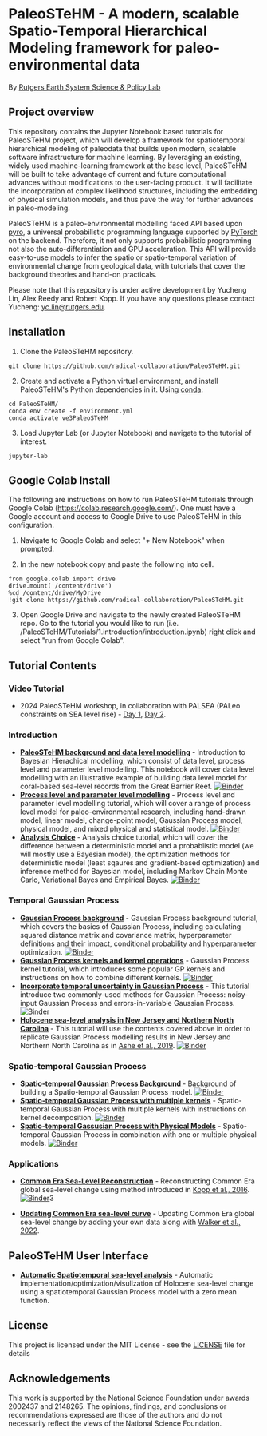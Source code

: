 # PaleoSTeHM - A modern, scalable Spatio-Temporal Hierarchical Modeling framework for paleo-environmental data
By [Rutgers Earth System Science & Policy Lab](https://earthscipol.net/)


## Project overview
This repository contains the Jupyter Notebook based tutorials for PaleoSTeHM project, which will develop a framework for spatiotemporal hierarchical modeling of paleodata that builds upon modern, scalable software infrastructure for machine learning. By leveraging an existing, widely used machine-learning framework at the base level, PaleoSTeHM will be built to take advantage of current and future computational advances without modifications to the user-facing product. It will facilitate the incorporation of complex likelihood structures, including the embedding of physical simulation models, and thus pave the way for further advances in paleo-modeling. 

PaleoSTeHM is a paleo-environmental modelling faced API based upon [pyro](https://pyro.ai/), a universal probabilistic programming language supported by [PyTorch](https://pytorch.org/) on the backend. Therefore, it not only supports probabilistic programming not also the auto-differentiation and GPU acceleration. This API will provide easy-to-use models to infer the spatio or spatio-temporal variation of environmental change from geological data, with tutorials that cover the background theories and hand-on practicals. 

Please note that this repository is under active development by Yucheng Lin, Alex Reedy and Robert Kopp. If you have any questions please contact Yucheng: yc.lin@rutgers.edu. 

## Installation

1. Clone the PaleoSTeHM repository.

```
git clone https://github.com/radical-collaboration/PaleoSTeHM.git
```

2. Create and activate a Python virtual environment, and install PaleoSTeHM's Python 
dependencies in it. Using [conda](https://conda.io/projects/conda/en/latest/user-guide/tasks/manage-environments.html#activating-an-environment):

```
cd PaleoSTeHM/
conda env create -f environment.yml
conda activate ve3PaleoSTeHM
```

3. Load Jupyter Lab (or Jupyter Notebook) and navigate to the tutorial of interest.

```
jupyter-lab
```

## Google Colab Install

The following are instructions on how to run PaleoSTeHM tutorials through Google Colab (https://colab.research.google.com/). One must have a Google account and access to Google Drive to use PaleoSTeHM in this configuration.

1. Navigate to Google Colab and select "+ New Notebook" when prompted.

2. In the new notebook copy and paste the following into cell.

```
from google.colab import drive
drive.mount('/content/drive')
%cd /content/drive/MyDrive
!git clone https://github.com/radical-collaboration/PaleoSTeHM.git
```

3. Open Google Drive and navigate to the newly created PaleoSTeHM repo. Go to the tutorial you would like to run (i.e. /PaleoSTeHM/Tutorials/1.introduction/introduction.ipynb) right click and select "run from Google Colab".



## Tutorial Contents
### Video Tutorial
  - 2024 PaleoSTeHM workshop, in collaboration with PALSEA (PALeo constraints on SEA level rise) - [Day 1](https://www.youtube.com/watch?v=OFkmNY6puh0&t=615s), [Day 2](https://www.youtube.com/watch?v=d9X5NnFHCwc). 

### Introduction
  - **[PaleoSTeHM background and data level modelling](Tutorials/1.Introduction/1.Introduction.ipynb)** - Introduction to Bayesian Hierachical modelling, which consist of data level, process level and parameter level modelling. This notebook will cover data level modelling with an illustrative example of building data level model for coral-based sea-level records from the Great Barrier Reef. [![Binder](https://mybinder.org/badge_logo.svg)](https://mybinder.org/v2/gh/radical-collaboration/PaleoSTeHM/HEAD?labpath=Tutorials%2F1.Introduction%2F1.Introduction.ipynb)
  - **[Process level and parameter level modelling](Tutorials/1.Introduction/2.Process_level_modelling.ipynb)** - Process level and parameter level modelling tutorial, which will cover a range of process level model for paleo-environmental research, including hand-drawn model, linear model, change-point model, Gaussian Process model, physical model, and mixed physical and statistical model. [![Binder](https://mybinder.org/badge_logo.svg)](https://mybinder.org/v2/gh/radical-collaboration/PaleoSTeHM/HEAD?labpath=Tutorials%2F1.Introduction%2F2.Process_level_modelling.ipynb)
  - **[Analysis Choice](Tutorials/1.Introduction/3.Analysis_Choice.ipynb)** - Analysis choice tutorial, which will cover the difference between a deterministic model and a probablistic model (we will mostly use a Bayesian model), the optimization methods for deterministic model (least sqaures and gradient-based optimization) and inference method for Bayesian model, including Markov Chain Monte Carlo, Variational Bayes and Empirical Bayes. [![Binder](https://mybinder.org/badge_logo.svg)](https://mybinder.org/v2/gh/radical-collaboration/PaleoSTeHM/HEAD?labpath=Tutorials%2F1.Introduction%2F3.Analysis_Choice.ipynb)

### Temporal Gaussian Process
  - **[Gaussian Process background](Tutorials/2.Temporal_GP/4.GP_background.ipynb)** - Gaussian Process background tutorial, which covers the basics of Gaussian Process, including calculating squared distance matrix and covariance matrix, hyperparameter definitions and their impact, conditional probability and hyperparameter optimization. [![Binder](https://mybinder.org/badge_logo.svg)](https://mybinder.org/v2/gh/radical-collaboration/PaleoSTeHM/HEAD?labpath=Tutorials%2F2.Temporal_GP%2F4.GP_background.ipynb)
  - **[Gaussian Process kernels and kernel operations](Tutorials/2.Temporal_GP/5.GP_kernels_and_operation.ipynb)** - Gaussian Process kernel tutorial, which introduces some popular GP kernels and instructions on how to combine different kernels. [![Binder](https://mybinder.org/badge_logo.svg)](https://mybinder.org/v2/gh/radical-collaboration/PaleoSTeHM/HEAD?labpath=Tutorials%2F2.Temporal_GP%2F5.GP_kernels_and_operation.ipynb)
  - **[Incorporate temporal uncertainty in Gaussian Process](Tutorials/2.Temporal_GP/6.Temporal_uncer.ipynb)**  - This tutorial introduce two commonly-used methods for Gaussian Process: noisy-input Gaussian Process and errors-in-variable Gaussian Process. [![Binder](https://mybinder.org/badge_logo.svg)](https://mybinder.org/v2/gh/radical-collaboration/PaleoSTeHM/HEAD?labpath=Tutorials%2F2.Temporal_GP%2F6.Temporal_uncer.ipynb)
  - **[Holocene sea-level analysis in New Jersey and Northern North Carolina](Tutorials/2.Temporal_GP/7.NJ_NNC_RSL.ipynb)**  - This tutorial will use the contents covered above in order to replicate Gaussian Process modelling results in New Jersey and Northern North Carolina as in [Ashe et al., 2019](https://www.sciencedirect.com/science/article/abs/pii/S0277379118302130). [![Binder](https://mybinder.org/badge_logo.svg)](https://mybinder.org/v2/gh/radical-collaboration/PaleoSTeHM/HEAD?labpath=Tutorials%2F2.Temporal_GP%2F7.NJ_NNC_RSL.ipynb)

### Spatio-temporal Gaussian Process 
 - **[Spatio-temporal Gaussian Process Background ](Tutorials/3.ST_GP/8.STGP_background.ipynb)** - Background of building a Spatio-temporal Gaussian Process model. [![Binder](https://mybinder.org/badge_logo.svg)](https://mybinder.org/v2/gh/radical-collaboration/PaleoSTeHM/HEAD?labpath=Tutorials%2F3.ST_GP%2F8.STGP_background.ipynb)
 - **[Spatio-temporal Gaussian Process with multiple kernels](Tutorials/3.ST_GP/9.STGP_kernels.ipynb)** - Spatio-temporal Gaussian Process with multiple kernels with instructions on kernel decomposition.  [![Binder](https://mybinder.org/badge_logo.svg)](https://mybinder.org/v2/gh/radical-collaboration/PaleoSTeHM/HEAD?labpath=Tutorials%2F3.ST_GP%2F9.STGP_kernels.ipynb)
 - **[Spatio-temporal Gassusian Process with Physical Models](Tutorials/3.ST_GP/10.STGP_with_physical_model.ipynb)** - Spatio-temporal Gaussian Process in combination with one or multiple physical models. [![Binder](https://mybinder.org/badge_logo.svg)](https://mybinder.org/v2/gh/radical-collaboration/PaleoSTeHM/HEAD?labpath=Tutorials%2F3.ST_GP%2F10.STGP_with_physical_model.ipynb)

### Applications
 - **[Common Era Sea-Level Reconstruction](Tutorials/4.Applications/Kopp_et_al_2016.ipynb)** - Reconstructing Common Era global sea-level change using method introduced in [Kopp et al., 2016](https://www.pnas.org/doi/abs/10.1073/pnas.1517056113). [![Binder](https://mybinder.org/badge_logo.svg)](https://mybinder.org/v2/gh/radical-collaboration/PaleoSTeHM/HEAD?labpath=Tutorials%2F4.Applications%2FKopp_et_al_2016.ipynb)3

  - **[Updating Common Era sea-level curve](Tutorials/4.Applications/Updating_GMSL_curve.ipynb)** - Updating Common Era global sea-level change by adding your own data along with [Walker et al., 2022](https://www.nature.com/articles/s41467-022-28564-6).

## PaleoSTeHM User Interface 
- **[Automatic Spatiotemporal sea-level analysis](PaleoSTeHM_UI/Holocene_Spatiotemporal_analysis/Holocene_SP_anlysis.ipynb)** - Automatic implementation/optimization/visulization of Holocene sea-level change using a spatiotemporal Gaussian Process model with a zero mean function.


## License

This project is licensed under the MIT License - see the [LICENSE](./LICENSE) file for details

## Acknowledgements

This work is supported by the National Science Foundation under awards 2002437 and 2148265. The opinions, findings, and conclusions or recommendations expressed are those of the authors and do not necessarily reflect the views of the National Science Foundation.
